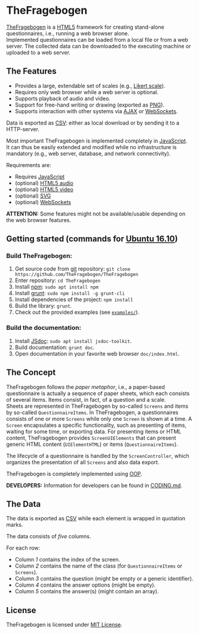 
TheFragebogen
===

[TheFragebogen](http://www.thefragebogen.de) is a [HTML5](https://de.wikipedia.org/wiki/HTML5) framework for creating stand-alone questionnaires, i.e., running a web browser alone.  
Implemented questionnaires can be loaded from a local file or from a web server.
The collected data can be downloaded to the executing machine or uploaded to a web server.

The Features
---
* Provides a large, extendable set of scales (e.g., [Likert scale](https://en.wikipedia.org/wiki/Likert_scale)).
* Requires only web browser while a web server is optional.
* Supports playback of audio and video.
* Support for free-hand writing or drawing (exported as [PNG](https://en.wikipedia.org/wiki/Portable_Network_Graphics)).
* Supports interaction with other systems via [AJAX](https://en.wikipedia.org/wiki/AJAX) or [WebSockets](https://en.wikipedia.org/wiki/WebSocket).

Data is exported as [CSV](http://en.wikipedia.org/wiki/CSV): either as local download or by sending it to a HTTP-server.

Most important TheFragebogen is implemented completely in [JavaScript](https://en.wikipedia.org/wiki/JavaScript).    
It can thus be easily extended and modified while no infrastructure is mandatory (e.g., web server, database, and network connectivity).

Requirements are:

* Requires [JavaScript](https://en.wikipedia.org/wiki/JavaScript)
* (optional) [HTML5 audio](https://en.wikipedia.org/wiki/HTML5_video)
* (optional) [HTML5 video](https://en.wikipedia.org/wiki/HTML5_Audio)
* (optional) [SVG](https://en.wikipedia.org/wiki/Scalable_Vector_Graphics)
* (optional) [WebSockets](https://en.wikipedia.org/wiki/WebSocket)

__ATTENTION:__ Some features might not be available/usable depending on the web browser features.

Getting started (commands for [Ubuntu 16.10](http://releases.ubuntu.com/16.10/))
---
### Build TheFragebogen:

1. Get source code from [git](https://git-scm.com/) repository: `git clone https://github.com/TheFragebogen/TheFragebogen`
2. Enter repository: `cd TheFragebogen`
3. Install [npm](https://www.npmjs.com/): `sudo apt install npm`
4. Install [grunt](http://gruntjs.com/): `sudo npm install -g grunt-cli`
5. Install dependencies of the project: `npm install`
6. Build the library: `grunt`.
7. Check out the provided examples (see [`examples/`](examples/)).

### Build the documentation:

1. Install [JSdoc](usejsdoc.org): `sudo apt install jsdoc-toolkit`.
2. Build documentation: `grunt doc`.
3. Open documentation in your favorite web browser `doc/index.html`.

The Concept
---
TheFragebogen follows the _paper metaphor_, i.e., a paper-based questionnaire is actually a sequence of paper sheets, which each consists of several items.
Items consist, in fact, of a question and a scale.  
Sheets are represented in TheFragebogen by so-called `Screens` and items by so-called `QuestionnaireItems`.
In TheFragebogen, a questionnaires consists of one or more `Screens` while only one `Screen` is shown at a time.
A `Screen` encapsulates a specific functionality, such as presenting of items, waiting for some time, or exporting data.
For presenting items or HTML content, TheFragebogen provides `ScreenUIElements` that can present generic HTML content (`UIElementHTML`) or items (`QuestionnaireItems`).

The lifecycle of a questionnaire is handled by the `ScreenController`, which organizes the presentation of all `Screens` and also data export.

TheFragebogen is completely implemented using [OOP](https://en.wikipedia.org/wiki/Object-oriented_programming).

__DEVELOPERS:__ Information for developers can be found in [CODING.md](CODING.md).

The Data
---
The data is exported as [CSV](http://en.wikipedia.org/wiki/CSV) while each element is wrapped in quotation marks.

The data consists of *five* columns.

For each row:
* Column *1* contains the index of the screen.
* Column *2* contains the name of the class (for `QuestionnaireItems` or `Screens`).
* Column *3* contains the question (might be empty or a generic identifier).
* Column *4* contains the answer options (might be empty).
* Column *5* contains the answer(s) (might contain an array).

License
---
TheFragebogen is licensed under [MIT License](https://opensource.org/licenses/MIT).
